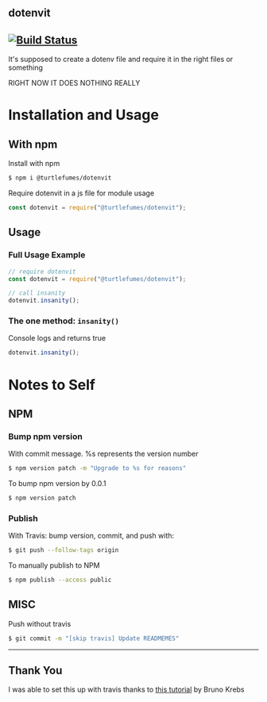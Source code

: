 ## dotenvit 
## [![Build Status](https://travis-ci.com/turtlefumes/dotenvit.svg?branch=main)](https://travis-ci.com/turtlefumes/dotenvit)

It's supposed to create a dotenv file and require it in the right files or something

RIGHT NOW IT DOES NOTHING REALLY

# Installation and Usage

## With npm 

Install with npm
```bash
$ npm i @turtlefumes/dotenvit
```

Require dotenvit in a js file for module usage
```javascript
const dotenvit = require("@turtlefumes/dotenvit");
```

## Usage

### Full Usage Example

```javascript
// require dotenvit
const dotenvit = require("@turtlefumes/dotenvit");

// call insanity
dotenvit.insanity();
```

### The one method: `insanity()`
Console logs and returns true
```javascript
dotenvit.insanity();
```

# Notes to Self

## NPM
### Bump npm version 

With commit message.  %s represents the version number
``` bash
$ npm version patch -m "Upgrade to %s for reasons"
```
To bump npm version by 0.0.1
``` bash
$ npm version patch
```

### Publish
With Travis: bump version, commit, and push with:
``` bash
$ git push --follow-tags origin
```

To manually publish to NPM
``` bash
$ npm publish --access public
```

## MISC

Push without travis
``` bash
$ git commit -m "[skip travis] Update READMEMES"
```

<hr/>

## Thank You

I was able to set this up with travis thanks to [this tutorial](https://auth0.com/blog/developing-npm-packages/) by Bruno Krebs

